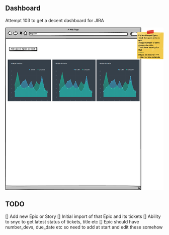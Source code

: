 ## Dashboard

Attempt 103 to get a decent dashboard for JIRA

![](docs/images/dashboard.png)

## TODO 

  [] Add new Epic or Story
  [] Initial import of that Epic and its tickets
  [] Ability to snyc to get latest status of tickets, title etc
  [] Epic should have number_devs, due_date etc so need to add at start and edit these somehow